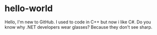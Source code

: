 # hello-world

Hello, I'm new to GitHub. I used to code in C++ but now i like C#.
Do you know why .NET developers wear glasses? Because they don't see sharp.
